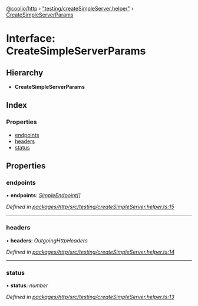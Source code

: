 [@coolio/http](../README.md) › ["testing/createSimpleServer.helper"](../modules/_testing_createsimpleserver_helper_.md) › [CreateSimpleServerParams](_testing_createsimpleserver_helper_.createsimpleserverparams.md)

# Interface: CreateSimpleServerParams

## Hierarchy

* **CreateSimpleServerParams**

## Index

### Properties

* [endpoints](_testing_createsimpleserver_helper_.createsimpleserverparams.md#endpoints)
* [headers](_testing_createsimpleserver_helper_.createsimpleserverparams.md#headers)
* [status](_testing_createsimpleserver_helper_.createsimpleserverparams.md#status)

## Properties

###  endpoints

• **endpoints**: *[SimpleEndpoint](_testing_createsimpleserver_helper_.simpleendpoint.md)[]*

*Defined in [packages/http/src/testing/createSimpleServer.helper.ts:15](https://github.com/headline-1/coolio/blob/32658f8/packages/http/src/testing/createSimpleServer.helper.ts#L15)*

___

###  headers

• **headers**: *OutgoingHttpHeaders*

*Defined in [packages/http/src/testing/createSimpleServer.helper.ts:14](https://github.com/headline-1/coolio/blob/32658f8/packages/http/src/testing/createSimpleServer.helper.ts#L14)*

___

###  status

• **status**: *number*

*Defined in [packages/http/src/testing/createSimpleServer.helper.ts:13](https://github.com/headline-1/coolio/blob/32658f8/packages/http/src/testing/createSimpleServer.helper.ts#L13)*
